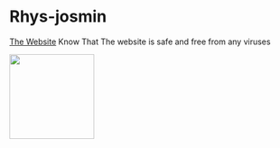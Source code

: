 # Rhys-josmin
[The Website](https://rhysjosmin.tk)
Know That The website is safe and free from any viruses

<img src="https://github-readme-stats.vercel.app/api?username=Rhys-011003
&theme=vue-dark&show_icons=true&count_private=true&include_all_commits=true" height=150 />
